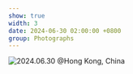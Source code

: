 ```yaml
---
show: true
width: 3
date: 2024-06-30 02:00:00 +0800
group: Photographs
---
```

<div>
    <img data-src="{{ 'assets/images/showcase/2024.6.30 香港-17.jpg' | relative_url }}" class="lazy w-100 rounded" src="{{ '/assets/images/empty_300x200.png' | relative_url }}" title="2024.06.30 @Hong Kong, China">
</div>
